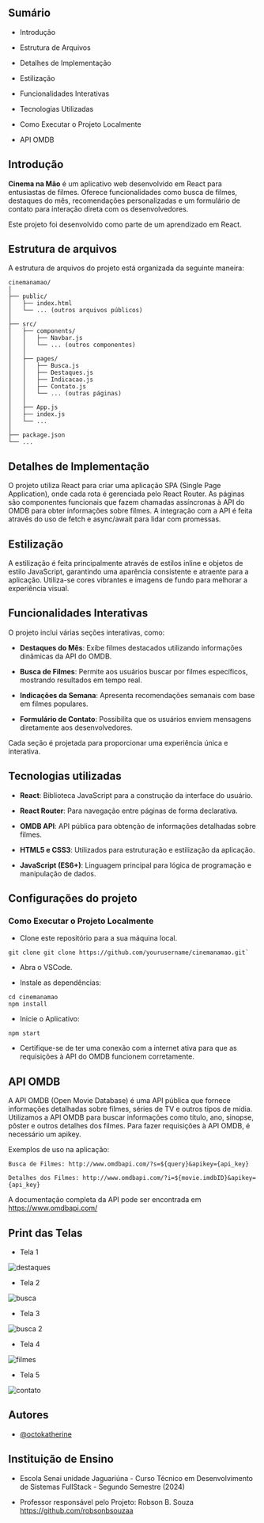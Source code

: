 ## Sumário

- Introdução

- Estrutura de Arquivos

- Detalhes de Implementação

- Estilização

- Funcionalidades Interativas

- Tecnologias Utilizadas

- Como Executar o Projeto Localmente

- API OMDB

## Introdução

**Cinema na Mão** é um aplicativo web desenvolvido em React para entusiastas de filmes. Oferece funcionalidades como busca de filmes, destaques do mês, recomendações personalizadas e um formulário de contato para interação direta com os desenvolvedores.

Este projeto foi desenvolvido como parte de um aprendizado em React.
## Estrutura de arquivos

A estrutura de arquivos do projeto está organizada da seguinte maneira:

```
cinemanamao/
│
├── public/
│   ├── index.html
│   └── ... (outros arquivos públicos)
│
├── src/
│   ├── components/
│   │   ├── Navbar.js
│   │   └── ... (outros componentes)
│   │
│   ├── pages/
│   │   ├── Busca.js
│   │   ├── Destaques.js
│   │   ├── Indicacao.js
│   │   ├── Contato.js
│   │   └── ... (outras páginas)
│   │
│   ├── App.js
│   ├── index.js
│   └── ...
│
├── package.json
└── ...

```
## Detalhes de Implementação

O projeto utiliza React para criar uma aplicação SPA (Single Page Application), onde cada rota é gerenciada pelo React Router. As páginas são componentes funcionais que fazem chamadas assíncronas à API do OMDB para obter informações sobre filmes. A integração com a API é feita através do uso de fetch e async/await para lidar com promessas.

## Estilização

A estilização é feita principalmente através de estilos inline e objetos de estilo JavaScript, garantindo uma aparência consistente e atraente para a aplicação. Utiliza-se cores vibrantes e imagens de fundo para melhorar a experiência visual.
## Funcionalidades Interativas

 O projeto inclui várias seções interativas, como:

- **Destaques do Mês**: Exibe filmes destacados utilizando informações dinâmicas da API do OMDB.

- **Busca de Filmes**: Permite aos usuários buscar por filmes específicos, mostrando resultados em tempo real.

- **Indicações da Semana**: Apresenta recomendações semanais com base em filmes populares.

- **Formulário de Contato**: Possibilita que os usuários enviem mensagens diretamente aos desenvolvedores.

Cada seção é projetada para proporcionar uma experiência única e interativa.

## Tecnologias utilizadas

- **React**: Biblioteca JavaScript para a construção da interface do usuário.

- **React Router**: Para navegação entre páginas de forma declarativa.

- **OMDB API**: API pública para obtenção de informações detalhadas sobre filmes.

- **HTML5 e CSS3**: Utilizados para estruturação e estilização da aplicação.

- **JavaScript (ES6+)**: Linguagem principal para lógica de programação e manipulação de dados.
  
## Configurações do projeto

### Como Executar o Projeto Localmente

- Clone este repositório para a sua máquina local.

```
git clone git clone https://github.com/yourusername/cinemanamao.git`
```

-  Abra o VSCode.

-  Instale as dependências:

```
cd cinemanamao
npm install
```

- Inicie o Aplicativo:

```
npm start
```

- Certifique-se de ter uma conexão com a internet ativa para que as requisições à API do OMDB funcionem corretamente.

## API OMDB

A API OMDB (Open Movie Database) é uma API pública que fornece informações detalhadas sobre filmes, séries de TV e outros tipos de mídia. Utilizamos a API OMDB para buscar informações como título, ano, sinopse, pôster e outros detalhes dos filmes. Para fazer requisições à API OMDB, é necessário um apikey.

Exemplos de uso na aplicação:

```
Busca de Filmes: http://www.omdbapi.com/?s=${query}&apikey={api_key}
```
```
Detalhes dos Filmes: http://www.omdbapi.com/?i=${movie.imdbID}&apikey={api_key}
```

A documentação completa da API pode ser encontrada em https://www.omdbapi.com/

## Print das Telas

- Tela 1

![destaques](https://github.com/Carla-coder/Prova02INDMO/assets/128012862/d5994be7-39a0-44d9-87db-b6a310012342)

- Tela 2

![busca](https://github.com/Carla-coder/Prova02INDMO/assets/128012862/8b117995-0539-4127-bab7-d19c1898d3f9)

- Tela 3

![busca 2](https://github.com/Carla-coder/Prova02INDMO/assets/128012862/87b83c73-4ad9-4836-b150-bca31293d735)

- Tela 4

![filmes](https://github.com/Carla-coder/Prova02INDMO/assets/128012862/c57f04f4-ec55-447b-9a4f-aa8abdf6e0cd)

- Tela 5

![contato](https://github.com/Carla-coder/Prova02INDMO/assets/128012862/52a74113-1c6c-401f-9f36-adc1592648f5)

## Autores

- [@octokatherine](https://www.github.com/octokatherine)

## Instituição de Ensino

- Escola Senai unidade Jaguariúna - Curso Técnico em Desenvolvimento de Sistemas FullStack - Segundo Semestre (2024)

- Professor responsável pelo Projeto: Robson B. Souza https://github.com/robsonbsouzaa

